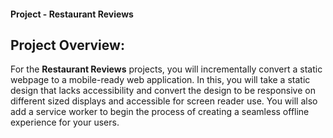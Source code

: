#### Project - Restaurant Reviews

## Project Overview:

For the **Restaurant Reviews** projects, you will incrementally convert a static webpage to a mobile-ready web application. In this, you will take a static design that lacks accessibility and convert the design to be responsive on different sized displays and accessible for screen reader use. You will also add a service worker to begin the process of creating a seamless offline experience for your users.
